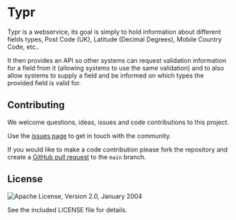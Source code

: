 # Typr

Typr is a webservice, its goal is simply to hold information about different fields types, Post Code (UK), Latitude (Decimal Degrees), Mobile Country Code, etc.. 

It then provides an API so other systems can request validation information for a field from it (allowing systems to use the same validation) and to also allow systems to supply a field and be informed on which types the provided field is valid for.

## Contributing

We welcome questions, ideas, issues and code contributions to this project.

Use the [issues page](https://github.com/PallasSystems/typr/issues) to get in touch with the community.

If you would like to make a code contribution please fork the repository and create a
[GitHub pull request](https://help.github.com/en/github/collaborating-with-issues-and-pull-requests) to the `main` branch.

## License
![Apache License, Version 2.0, January 2004](https://img.shields.io/github/license/apache/maven.svg?label=License)

See the included LICENSE file for details.
